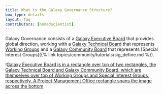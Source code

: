 ```yaml
---
title: What is the Galaxy Governance Structure?
box_type: details
layout: faq
contributors: [nomadscientist]
---
```


Galaxy Governance consists of a [Galaxy Executive Board](https://galaxyproject.org/community/governance/geb/) that provides global direction, working with a [Galaxy Technical Board](https://galaxyproject.org/community/governance/gtb/) that represents [Working Groups](https://galaxyproject.org/community/wg/) and a [Galaxy Community Board](https://galaxyproject.org/community/governance/gcb/) that represents [Special Interest Groups]({% link topics/community/tutorials/sig_define.md %}).

!​[Galaxy Executive Board is in a rectangle over top of two rectangles, the Galaxy Technical Board and Galaxy Community Board, which are themselves over top of Working Groups and Special Interest Groups, respectively. A Project Management Office rectangle spans the image across the bottom](../../images/structure.png)
